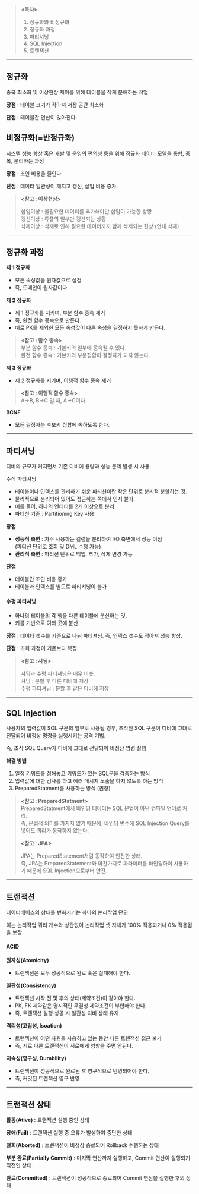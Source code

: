 > **<목차>**  
> 1. 정규화와 비정규화  
> 2. 정규화 과정  
> 3. 파티셔닝  
> 4. SQL Injection  
> 5. 트랜잭션

---

## 정규화

중복 최소화 및 이상현상 제어를 위해 테이블을 작게 분해하는 작업

**장점** : 테이블 크기가 작아져 저장 공간 최소화

**단점** : 테이블간 연산이 많아진다.

## 비정규화(=반정규화)

시스템 성능 향상 혹은 개발 및 운영의 편의성 등을 위해 정규화 데이터 모델을 통합, 중복, 분리하는 과정

**장점** : 조인 비용을 줄인다.

**단점** : 데이터 일관성이 꺠지고 갱신, 삽입 비용 증가.

> ****<참고 : 이상현상>****
>
> 삽입이상 : 불필요한 데이터를 추가해야만 삽입이 가능한 상황  
> 갱신이상 : 튜플의 일부만 갱신되는 상황  
> 삭제이상 : 삭제로 인해 필요한 데이터까지 함께 삭제되는 현상 (연쇄 삭제)

---

## 정규화 과정

**제 1 정규화**

-   모든 속성값을 원자값으로 설정
-   즉, 도메인이 원자값이다.

**제 2 정규화**

-   제 1 정규화를 지키며, 부분 함수 종속 제거
-   즉, 완전 함수 종속으로 만든다.
-   예로 PK를 제외한 모든 속성값이 다른 속성을 결정하지 못하게 만든다.

> **<참고 : 함수 종속>**  
> 부분 함수 종속 : 기본키의 일부에 종속될 수 있다.  
> 완전 함수 종속 : 기본키의 부분집합이 결정자가 되지 않는다.

**제 3 정규화**

-   제 2 정규화를 지키며, 이행적 함수 종속 제거

> **<참고 : 이행적 함수 종속>**  
> A->B, B->C 일 때, A->C이다.

**BCNF**

-   모든 결정자는 후보키 집합에 속하도록 한다.

---

## 파티셔닝

디비의 규모가 커지면서 기존 디비에 용량과 성능 문제 발생 시 사용.

수직 파티셔닝

-   테이블이나 인덱스를 관리하기 쉬운 파티션이란 작은 단위로 분리적 분할하는 것.
-   물리적으로 분리되어 있어도 접근하는 쪽에서 인지 불가.
-   예를 들어, 하나의 엔티티를 2개 이상으로 분리
-   파티션 기준 : Partitioning Key 사용

**장점**

-   **성능적 측면** : 자주 사용하는 컬럼들 분리하여 I/O 측면에서 성능 이점  
    (파티션 단위로 조회 및 DML 수행 가능)
-   **관리적 측면** : 파티션 단위로 백업, 추가, 삭제 변경 가능

**단점**

-   테이블간 조인 비용 증가
-   테이블과 인덱스를 별도로 파티셔닝이 불가

#### 수평 파티셔닝

-   하나의 테이블의 각 행을 다른 테이블에 분산하는 것.
-   키를 기반으로 여러 곳에 분산

**장점** : 데이터 갯수를 기준으로 나눠 파티셔닝. 즉, 인덱스 갯수도 작아져 성능 향상.

**단점** : 조회 과정이 기존보다 복잡.

> **<참고 : 샤딩>**
> 
> 샤딩과 수평 파티셔닝은 매우 비슷.  
> 샤딩 : 분할 후 다른 디비에 저장  
> 수평 파티셔닝 : 분할 후 같은 디비에 저장

---

## SQL Injection

사용자의 입력값이 SQL 구문의 일부로 사용될 경우, 조작된 SQL 구문이 디비에 그대로 전달되어 비정상 명령을 실행시키는 공격 기법.

즉, 조작 SQL Query가 디비에 그대로 전달되어 비정상 명령 실행

**해결 방법**

1.  일정 키워드를 정해놓고 키워드가 있는 SQL문을 검증하는 방식
2.  입력값에 대한 검사를 하고 에러 메시지 노출을 하지 않도록 하는 방식
3.  PreparedStatment를 사용하는 방식 (권장)

> **<참고 : PreparedStatment>**  
> PreparedStatment에서 바인딩 데이터는 SQL 문법이 아닌 컴파일 언어로 처리.  
> 즉, 문법적 의미를 가지지 않기 때문에, 바인딩 변수에 SQL Injection Query를 넣어도 쿼리가 동작하지 않는다.
>
> **<참고 : JPA>**
> 
> JPA는 PreparedStatement처럼 동작하여 안전한 상태.  
> 즉, JPA는 PreparedStatement와 마찬가지로 파라미터를 바인딩하여 사용하기 때문에 SQL Injection으로부터 안전.

---

## 트랜잭션

데이터베이스의 상태를 변화시키는 하나의 논리작업 단위

이는 논리작업 쿼리 개수와 상관없이 논리작업 셋 자체가 100% 적용되거나 0% 적용됨을 보장.

#### ACID

**원자성(Atomicity)**

-   트랜잭션은 모두 성공적으로 완료 혹은 실패해야 한다.

**일관성(Consistency)**

-   트랜잭션 시작 전 및 후의 상태(제약조건)이 같아야 한다.
-   PK, FK 제약같은 명시적인 무결성 제약조건이 부합해야 한다.
-   즉, 트랜잭션 실행 성공 시 일관성 디비 상태 유지

**격리성(고립성, Isoation)**

-   트랜잭션이 어떤 자원을 사용하고 있는 동안 다른 트랜잭션 접근 불가
-   즉, 서로 다른 트랜잭션이 서로에게 영향을 주면 안된다.

**지속성(영구성, Durability)**

-   트랜잭션이 성공적으로 완료된 후 영구적으로 반영되어야 한다.
-   즉, 커밋된 트랜잭션 영구 반영

---

## 트랜잭션 상태

**활동(Ative) :** 트랜잭션 실행 중인 상태

**장애(Fail)** : 트랜잭션 실행 중 오류가 발생하여 중단한 상태

**철회(Aborted)** : 트랜잭션이 비정상 종료되어 Rollback 수행하는 상태

**부분 완료(Partially Commit)** : 마지막 연산까지 실행하고, Commit 연산이 실행되기 직전인 상태

**완료(Committed)** : 트랜잭션이 성공적으로 종료되어 Commit 연산을 실행한 후의 상태
